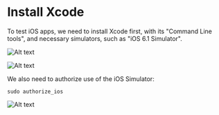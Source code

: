 # Install Xcode

To test iOS apps, we need to install Xcode first, with its "Command Line tools", and necessary simulators, such as "iOS 6.1 Simulator".

![Alt text](https://raw.githubusercontent.com/hy1984427/appium/master/images/xcode.png "Xcode")

![Alt text](https://raw.githubusercontent.com/hy1984427/appium/master/images/command_line_tools.png "Command Line Tools")

We also need to authorize use of the iOS Simulator:

`sudo authorize_ios`

![Alt text](https://raw.githubusercontent.com/hy1984427/appium/master/images/authorize_ios.png "Authorize iOS")

